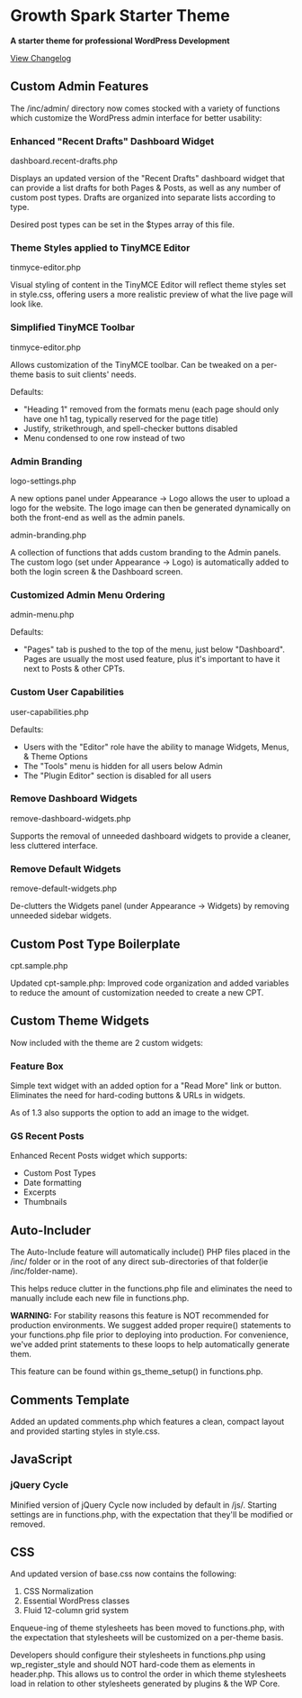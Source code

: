 # Growth Spark Starter Theme 
**A starter theme for professional WordPress Development**

[View Changelog](https://github.com/growthspark/gs-starter-theme/wiki/Changelog)

## Custom Admin Features

The /inc/admin/ directory now comes stocked with a variety of functions which customize the WordPress admin interface for better usability:

### Enhanced "Recent Drafts" Dashboard Widget

dashboard.recent-drafts.php

Displays an updated version of the "Recent Drafts" dashboard widget that can provide a list drafts for both Pages & Posts, as well as any number of custom post types.  Drafts are organized into separate lists according to type.

Desired post types can be set in the $types array of this file.

### Theme Styles applied to TinyMCE Editor 

tinmyce-editor.php

Visual styling of content in the TinyMCE Editor will reflect theme styles set in style.css, offering users a more realistic preview of what the live page will look like.

### Simplified TinyMCE Toolbar

tinmyce-editor.php

Allows customization of the TinyMCE toolbar.  Can be tweaked on a per-theme basis to suit clients' needs.

Defaults:
* "Heading 1" removed from the formats menu (each page should only have one h1 tag, typically reserved for the page title)
* Justify, strikethrough, and spell-checker buttons disabled
* Menu condensed to one row instead of two

### Admin Branding

logo-settings.php

A new options panel under Appearance -> Logo allows the user to upload a logo for the website.  The logo image can then be generated dynamically on both the front-end as well as the admin panels.

admin-branding.php

A collection of functions that adds custom branding to the Admin panels.  The custom logo (set under Appearance -> Logo) is automatically added to both the login screen & the Dashboard screen.

### Customized Admin Menu Ordering

admin-menu.php

Defaults:
* "Pages" tab is pushed to the top of the menu, just below "Dashboard".  Pages are usually the most used feature, plus it's important to have it next to Posts & other CPTs. 

### Custom User Capabilities

user-capabilities.php

Defaults:
* Users with the "Editor" role have the ability to manage Widgets, Menus, & Theme Options
* The "Tools" menu is hidden for all users below Admin
* The "Plugin Editor" section is disabled for all users

### Remove Dashboard Widgets

remove-dashboard-widgets.php

Supports the removal of unneeded dashboard widgets to provide a cleaner, less cluttered interface.

### Remove Default Widgets

remove-default-widgets.php

De-clutters the Widgets panel (under Appearance -> Widgets) by removing unneeded sidebar widgets.

## Custom Post Type Boilerplate 

cpt.sample.php

Updated cpt-sample.php: Improved code organization and added variables to reduce the amount of customization needed to create a new CPT.

## Custom Theme Widgets

Now included with the theme are 2 custom widgets:

### Feature Box

Simple text widget with an added option for a "Read More" link or button.  Eliminates the need for hard-coding buttons & URLs in widgets.

As of 1.3 also supports the option to add an image to the widget.

### GS Recent Posts

Enhanced Recent Posts widget which supports:

- Custom Post Types
- Date formatting
- Excerpts
- Thumbnails

## Auto-Includer

The Auto-Include feature will automatically include() PHP files placed in the /inc/ folder or in the root of any direct sub-directories of that folder(ie /inc/folder-name).

This helps reduce clutter in the functions.php file and eliminates the need to manually include each new file in functions.php.

**WARNING:** For stability reasons this feature is NOT recommended for production environments.  We suggest added proper require() statements to your functions.php file prior to deploying into production.  For convenience, we've added print statements to these loops to help automatically generate them.

This feature can be found within gs_theme_setup() in functions.php.

## Comments Template

Added an updated comments.php which features a clean, compact layout and provided starting styles in style.css.

## JavaScript


### jQuery Cycle
Minified version of jQuery Cycle now included by default in /js/.  Starting settings are in functions.php, with the expectation that they'll be modified or removed.

## CSS

And updated version of base.css now contains the following:

1. CSS Normalization
2. Essential WordPress classes
3. Fluid 12-column grid system

Enqueue-ing of theme stylesheets has been moved to functions.php, with the expectation that stylesheets will be customized on a per-theme basis.   

Developers should configure their stylesheets in functions.php using wp_register_style and should NOT hard-code them as <link > elements in header.php.  This allows us to control the order in which theme stylesheets load in relation to other stylesheets generated by plugins & the WP Core.



